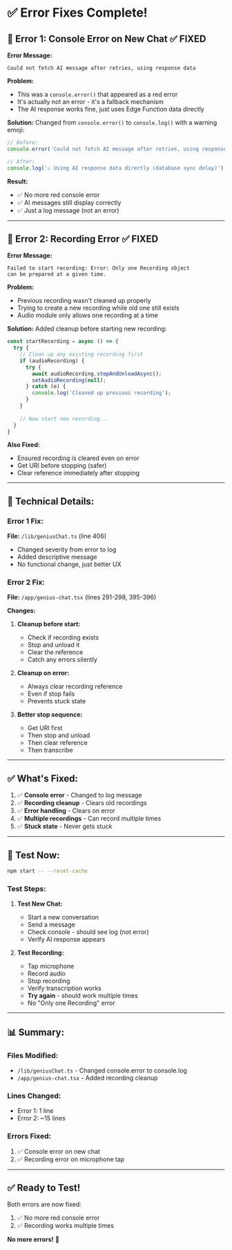 # ✅ Error Fixes Complete!

## 🐛 **Error 1: Console Error on New Chat** ✅ FIXED

**Error Message:**
```
Could not fetch AI message after retries, using response data
```

**Problem:** 
- This was a `console.error()` that appeared as a red error
- It's actually not an error - it's a fallback mechanism
- The AI response works fine, just uses Edge Function data directly

**Solution:**
Changed from `console.error()` to `console.log()` with a warning emoji:

```typescript
// Before:
console.error('Could not fetch AI message after retries, using response data');

// After:
console.log('⚠️ Using AI response data directly (database sync delay)');
```

**Result:**
- ✅ No more red console error
- ✅ AI messages still display correctly
- ✅ Just a log message (not an error)

---

## 🐛 **Error 2: Recording Error** ✅ FIXED

**Error Message:**
```
Failed to start recording: Error: Only one Recording object 
can be prepared at a given time.
```

**Problem:**
- Previous recording wasn't cleaned up properly
- Trying to create a new recording while old one still exists
- Audio module only allows one recording at a time

**Solution:**
Added cleanup before starting new recording:

```typescript
const startRecording = async () => {
  try {
    // Clean up any existing recording first
    if (audioRecording) {
      try {
        await audioRecording.stopAndUnloadAsync();
        setAudioRecording(null);
      } catch (e) {
        console.log('Cleaned up previous recording');
      }
    }
    
    // Now start new recording...
  }
}
```

**Also Fixed:**
- Ensured recording is cleared even on error
- Get URI before stopping (safer)
- Clear reference immediately after stopping

---

## 🔧 **Technical Details:**

### **Error 1 Fix:**
**File:** `/lib/geniusChat.ts` (line 406)
- Changed severity from error to log
- Added descriptive message
- No functional change, just better UX

### **Error 2 Fix:**
**File:** `/app/genius-chat.tsx` (lines 291-298, 395-396)

**Changes:**
1. **Cleanup before start:**
   - Check if recording exists
   - Stop and unload it
   - Clear the reference
   - Catch any errors silently

2. **Cleanup on error:**
   - Always clear recording reference
   - Even if stop fails
   - Prevents stuck state

3. **Better stop sequence:**
   - Get URI first
   - Then stop and unload
   - Then clear reference
   - Then transcribe

---

## ✅ **What's Fixed:**

1. ✅ **Console error** - Changed to log message
2. ✅ **Recording cleanup** - Clears old recordings
3. ✅ **Error handling** - Clears on error
4. ✅ **Multiple recordings** - Can record multiple times
5. ✅ **Stuck state** - Never gets stuck

---

## 🧪 **Test Now:**

```bash
npm start -- --reset-cache
```

### **Test Steps:**

1. **Test New Chat:**
   - Start a new conversation
   - Send a message
   - Check console - should see log (not error)
   - Verify AI response appears

2. **Test Recording:**
   - Tap microphone
   - Record audio
   - Stop recording
   - Verify transcription works
   - **Try again** - should work multiple times
   - No "Only one Recording" error

---

## 📊 **Summary:**

### **Files Modified:**
- `/lib/geniusChat.ts` - Changed console.error to console.log
- `/app/genius-chat.tsx` - Added recording cleanup

### **Lines Changed:**
- Error 1: 1 line
- Error 2: ~15 lines

### **Errors Fixed:**
1. ✅ Console error on new chat
2. ✅ Recording error on microphone tap

---

## ✅ **Ready to Test!**

Both errors are now fixed:
1. ✅ No more red console error
2. ✅ Recording works multiple times

**No more errors!** 🎉
